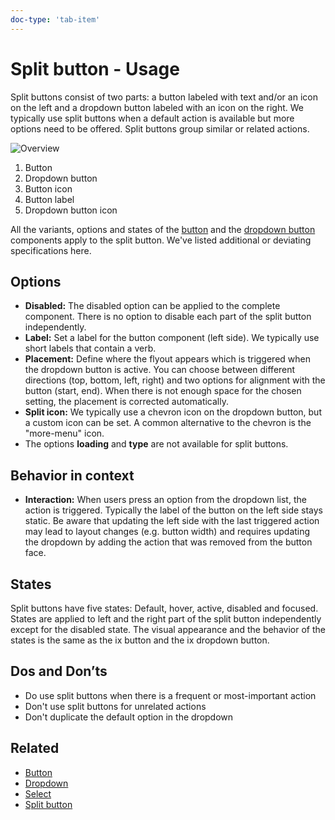 ```yaml
---
doc-type: 'tab-item'
---
```

# Split button - Usage

Split buttons consist of two parts: a button labeled with text and/or an icon on the left and a dropdown button labeled with an icon on the right. We typically use split buttons when a default action is available but more options need to be offered. Split buttons group similar or related actions.

![Overview](https://www.figma.com/design/wEptRgAezDU1z80Cn3eZ0o/iX-Documentation-illustrations?node-id=5888-8071&t=rJDt18BP7skzAPnM-4)

1. Button
2. Dropdown button
3. Button icon
4. Button label
5. Dropdown button icon

All the variants, options and states of the [button](../button/index.mdx) and the [dropdown button](../dropdown-button/index.mdx) components apply to the split button. We've listed additional or deviating specifications here.

## Options

- **Disabled:** The disabled option can be applied to the complete component. There is no option to disable each part of the split button independently.
- **Label:** Set a label for the button component (left side). We typically use short labels that contain a verb.
- **Placement:** Define where the flyout appears which is triggered when the dropdown button is active. You can choose between different directions (top, bottom, left, right) and two options for alignment with the button (start, end). When there is not enough space for the chosen setting, the placement is corrected automatically.
- **Split icon:** We typically use a chevron icon on the dropdown button, but a custom icon can be set. A common alternative to the chevron is the "more-menu" icon.
- The options **loading** and **type** are not available for split buttons.

## Behavior in context

- **Interaction:** When users press an option from the dropdown list, the action is triggered. Typically the label of the button on the left side stays static. Be aware that updating the left side with the last triggered action may lead to layout changes (e.g. button width) and requires updating the dropdown by adding the action that was removed from the button face.

## States

Split buttons have five states: Default, hover, active, disabled and focused. States are applied to left and the right part of the split button independently except for the disabled state. The visual appearance and the behavior of the states is the same as the ix button and the ix dropdown button.

## Dos and Don’ts

- Do use split buttons when there is a frequent or most-important action
- Don't use split buttons for unrelated actions
- Don't duplicate the default option in the dropdown

## Related

- [Button](../button)
- [Dropdown](../dropdown)
- [Select](../select)
- [Split button](../split-button)
